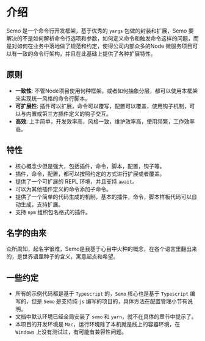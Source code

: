 # 介绍

Semo 是一个命令行开发框架，基于优秀的 `yargs` 包做的封装和扩展，Semo 要解决的不是如何解析命令行选项和参数，如何定义命令和触发命令这样的问题，而是对如何在业务中落地做了规范和约定，使得公司内部众多的Node 微服务项目可以有一致的命令行架构，并且在此基础上提供了各种扩展特性。

## 原则

- **一致性**: 不管Node项目使用何种框架，或者如何抽象分层，都可以使用本框架来实现统一风格的命令行脚本。
- **可扩展性**: 插件可以扩展，命令可以覆写，配置可以覆盖，使用钩子机制，可以与内置或第三方插件定义的钩子交互。
- **高效**: 上手简单，开发效率高，风格一致，维护效率高，使用频繁，工作效率高。

## 特性

- 核心概念少但是强大，包括插件，命令，脚本，配置，钩子等。
- 插件，命令，配置，都可以按照约定的方式进行扩展或者覆盖。
- 提供了一个可扩展的 REPL 环境，并且支持 `await`。
- 可以为其他插件定义的命令添加子命令。
- 提供了一个简单的代码生成的机制，基本的插件，命令，脚本样板代码可以自动生成，支持扩展。
- 支持 `npm` 组织包名格式的插件。

## 名字的由来

众所周知，起名字很难，Semo是我基于心目中火种的概念，在各个语言里翻出来的，是世界语里种子的含义，寓意起点和希望。

## 一些约定

- 所有的示例代码都是基于 `Typescript` 的，`Semo` 核心也是基于 `Typescript` 编写的，但是 `Semo` 是支持纯 `js` 编写的项目的，具体方法在配置管理小节有说明。
- 文档中默认环境已经全局安装了 `semo` 和 `yarn`，就不在具体的章节中提示了。
- 本项目的开发环境是 `Mac`，运行环境除了本机就是线上的容器环境，在 `Windows` 上没有测试过，有可能有兼容性问题。
